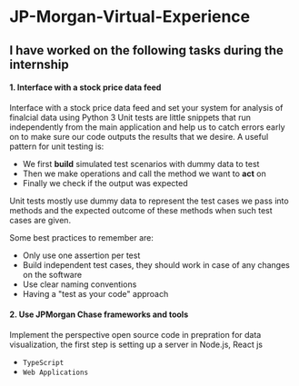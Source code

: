 # JP-Morgan-Virtual-Experience

## I have worked on the following tasks during the internship
#### 1. Interface with a stock price data feed 

Interface with a stock price data feed and set your system for analysis of finalcial data using Python 3
Unit tests are little snippets that run independently from the main application and help us to catch errors early on to make sure our code outputs the results that we desire.
A useful pattern for unit testing is:
- We first **build** simulated test scenarios with dummy data to test
- Then we make operations and call the method we want to **act** on
- Finally we check if the output was expected

Unit tests mostly use dummy data to represent the test cases we pass into methods and the expected outcome of these methods when such test cases are given. 

Some best practices to remember are:

- Only use one assertion per test
- Build independent test cases, they should work in case of any changes on the software
- Use clear naming conventions
- Having a "test as your code" approach
 
#### 2. Use JPMorgan Chase frameworks and tools
Implement the perspective open source code in prepration for data visualization, the first step is setting up a server in Node.js, React js
- `TypeScript`
- `Web Applications`